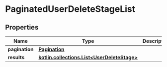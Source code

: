 
# PaginatedUserDeleteStageList

## Properties
Name | Type | Description | Notes
------------ | ------------- | ------------- | -------------
**pagination** | [**Pagination**](Pagination.md) |  | 
**results** | [**kotlin.collections.List&lt;UserDeleteStage&gt;**](UserDeleteStage.md) |  | 



